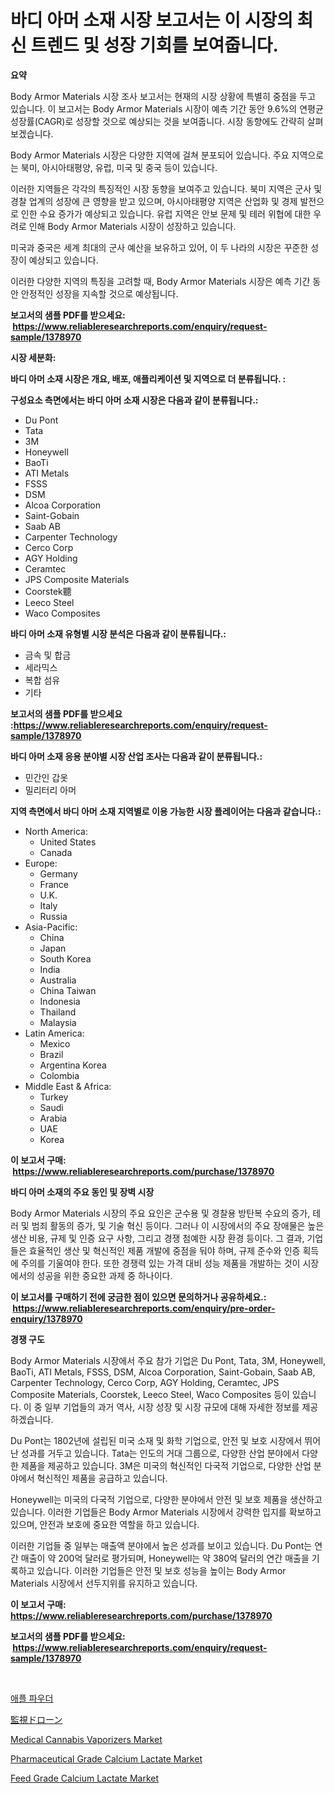 <p><h1>바디 아머 소재 시장 보고서는 이 시장의 최신 트렌드 및 성장 기회를 보여줍니다.</h1></p><p><strong>요약</strong></p>
<p><p>Body Armor Materials 시장 조사 보고서는 현재의 시장 상황에 특별히 중점을 두고 있습니다. 이 보고서는 Body Armor Materials 시장이 예측 기간 동안 9.6%의 연평균 성장률(CAGR)로 성장할 것으로 예상되는 것을 보여줍니다. 시장 동향에도 간략히 살펴보겠습니다.</p><p>Body Armor Materials 시장은 다양한 지역에 걸쳐 분포되어 있습니다. 주요 지역으로는 북미, 아시아태평양, 유럽, 미국 및 중국 등이 있습니다.</p><p>이러한 지역들은 각각의 특징적인 시장 동향을 보여주고 있습니다. 북미 지역은 군사 및 경찰 업계의 성장에 큰 영향을 받고 있으며, 아시아태평양 지역은 산업화 및 경제 발전으로 인한 수요 증가가 예상되고 있습니다. 유럽 지역은 안보 문제 및 테러 위협에 대한 우려로 인해 Body Armor Materials 시장이 성장하고 있습니다.</p><p>미국과 중국은 세계 최대의 군사 예산을 보유하고 있어, 이 두 나라의 시장은 꾸준한 성장이 예상되고 있습니다.</p><p>이러한 다양한 지역의 특징을 고려할 때, Body Armor Materials 시장은 예측 기간 동안 안정적인 성장을 지속할 것으로 예상됩니다.</p></p>
<p><strong>보고서의 샘플 PDF를 받으세요: &nbsp;<a href="https://www.reliableresearchreports.com/enquiry/request-sample/1378970">https://www.reliableresearchreports.com/enquiry/request-sample/1378970</a></strong></p>
<p><strong>시장 세분화:</strong></p>
<p><strong> 바디 아머 소재 시장은 개요, 배포, 애플리케이션 및 지역으로 더 분류됩니다. :</strong></p>
<p><strong>구성요소 측면에서는 바디 아머 소재 시장은 다음과 같이 분류됩니다.:</strong></p>
<p><ul><li>Du Pont</li><li>Tata</li><li>3M</li><li>Honeywell</li><li>BaoTi</li><li>ATI Metals</li><li>FSSS</li><li>DSM</li><li>Alcoa Corporation</li><li>Saint-Gobain</li><li>Saab AB</li><li>Carpenter Technology</li><li>Cerco Corp</li><li>AGY Holding</li><li>Ceramtec</li><li>JPS Composite Materials</li><li>Coorstek聽</li><li>Leeco Steel</li><li>Waco Composites</li></ul></p>
<p><strong> 바디 아머 소재 유형별 시장 분석은 다음과 같이 분류됩니다.:</strong></p>
<p><ul><li>금속 및 합금</li><li>세라믹스</li><li>복합 섬유</li><li>기타</li></ul></p>
<p><strong>보고서의 샘플 PDF를 받으세요 :<a href="https://www.reliableresearchreports.com/enquiry/request-sample/1378970">https://www.reliableresearchreports.com/enquiry/request-sample/1378970</a></strong></p>
<p><strong> 바디 아머 소재 응용 분야별 시장 산업 조사는 다음과 같이 분류됩니다.:</strong></p>
<p><ul><li>민간인 갑옷</li><li>밀리터리 아머</li></ul></p>
<p><strong>지역 측면에서 바디 아머 소재 지역별로 이용 가능한 시장 플레이어는 다음과 같습니다.:</strong></p>
<p><ul>
    <li>
        North America:
        <ul>
            <li>United States</li>
            <li>Canada</li>
        </ul>
    </li>
    <li>
        Europe:
        <ul>
            <li>Germany</li>
            <li>France</li>
            <li>U.K.</li>
            <li>Italy</li>
            <li>Russia</li>
        </ul>
    </li>
    <li>
        Asia-Pacific:
        <ul>
            <li>China</li>
            <li>Japan</li>
            <li>South Korea</li>
            <li>India</li>
            <li>Australia</li>
            <li>China Taiwan</li>
            <li>Indonesia</li>
            <li>Thailand</li>
            <li>Malaysia</li>
        </ul>
    </li>
    <li>
        Latin America:
        <ul>
            <li>Mexico</li>
            <li>Brazil</li>
            <li>Argentina Korea</li>
            <li>Colombia</li>
        </ul>
    </li>
    <li>
        Middle East & Africa:
        <ul>
            <li>Turkey</li>
            <li>Saudi</li>
            <li>Arabia</li>
            <li>UAE</li>
            <li>Korea</li>
        </ul>
    </li>
    </ul></p>
<p><strong>이 보고서 구매: &nbsp;<a href="https://www.reliableresearchreports.com/purchase/1378970">https://www.reliableresearchreports.com/purchase/1378970</a></strong></p>
<p><strong>바디 아머 소재의 주요 동인 및 장벽 시장</strong></p>
<p><p>Body Armor Materials 시장의 주요 요인은 군수용 및 경찰용 방탄복 수요의 증가, 테러 및 범죄 활동의 증가, 및 기술 혁신 등이다. 그러나 이 시장에서의 주요 장애물은 높은 생산 비용, 규제 및 인증 요구 사항, 그리고 경쟁 첨예한 시장 환경 등이다. 그 결과, 기업들은 효율적인 생산 및 혁신적인 제품 개발에 중점을 둬야 하며, 규제 준수와 인증 획득에 주의를 기울여야 한다. 또한 경쟁력 있는 가격 대비 성능 제품을 개발하는 것이 시장에서의 성공을 위한 중요한 과제 중 하나이다.</p></p>
<p><strong>이 보고서를 구매하기 전에 궁금한 점이 있으면 문의하거나 공유하세요.: &nbsp;<a href="https://www.reliableresearchreports.com/enquiry/pre-order-enquiry/1378970">https://www.reliableresearchreports.com/enquiry/pre-order-enquiry/1378970</a></strong></p>
<p><strong>경쟁 구도</strong></p>
<p><p>Body Armor Materials 시장에서 주요 참가 기업은 Du Pont, Tata, 3M, Honeywell, BaoTi, ATI Metals, FSSS, DSM, Alcoa Corporation, Saint-Gobain, Saab AB, Carpenter Technology, Cerco Corp, AGY Holding, Ceramtec, JPS Composite Materials, Coorstek, Leeco Steel, Waco Composites 등이 있습니다. 이 중 일부 기업들의 과거 역사, 시장 성장 및 시장 규모에 대해 자세한 정보를 제공하겠습니다.</p><p>Du Pont는 1802년에 설립된 미국 소재 및 화학 기업으로, 안전 및 보호 시장에서 뛰어난 성과를 거두고 있습니다. Tata는 인도의 거대 그룹으로, 다양한 산업 분야에서 다양한 제품을 제공하고 있습니다. 3M은 미국의 혁신적인 다국적 기업으로, 다양한 산업 분야에서 혁신적인 제품을 공급하고 있습니다. </p><p>Honeywell는 미국의 다국적 기업으로, 다양한 분야에서 안전 및 보호 제품을 생산하고 있습니다. 이러한 기업들은 Body Armor Materials 시장에서 강력한 입지를 확보하고 있으며, 안전과 보호에 중요한 역할을 하고 있습니다.</p><p>이러한 기업들 중 일부는 매출액 분야에서 높은 성과를 보이고 있습니다. Du Pont는 연간 매출이 약 200억 달러로 평가되며, Honeywell는 약 380억 달러의 연간 매출을 기록하고 있습니다. 이러한 기업들은 안전 및 보호 성능을 높이는 Body Armor Materials 시장에서 선두지위를 유지하고 있습니다.</p></p>
<p><strong>이 보고서 구매: &nbsp; <a href="https://www.reliableresearchreports.com/purchase/1378970">https://www.reliableresearchreports.com/purchase/1378970</a></strong></p>
<p><strong>보고서의 샘플 PDF를 받으세요: &nbsp;<a href="https://www.reliableresearchreports.com/enquiry/request-sample/1378970">https://www.reliableresearchreports.com/enquiry/request-sample/1378970</a></strong><strong></strong></p>
<p>&nbsp;</p>
<p><p><a href="https://github.com/mpodehpw07370073/Market-Research-Report-List-1/blob/main/8373833914.md">애플 파우더</a></p><p><a href="https://github.com/nxboeu02965442/Market-Research-Report-List-1/blob/main/36015821312.md">監視ドローン</a></p><p><a href="https://issuu.com/reportprime-2/docs/medical-cannabis-vaporizers-market-size-2030.pptx">Medical Cannabis Vaporizers Market</a></p><p><a href="https://github.com/ruddyyedelwadw/Market-Research-Report-List-1/blob/main/pharmaceutical-grade-calcium-lactate-market.md">Pharmaceutical Grade Calcium Lactate Market</a></p><p><a href="https://github.com/FassouRP/Market-Research-Report-List-3/blob/main/feed-grade-calcium-lactate-market.md">Feed Grade Calcium Lactate Market</a></p></p>